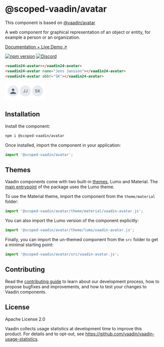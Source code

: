 # @scoped-vaadin/avatar

This component is based on [@vaadin/avatar](https://www.npmjs.com/package/@vaadin/avatar)

A web component for graphical representation of an object or entity, for example a person or an organization.

[Documentation + Live Demo ↗](https://vaadin.com/docs/latest/components/avatar)

[![npm version](https://badgen.net/npm/v/@scoped-vaadin/avatar)](https://www.npmjs.com/package/@scoped-vaadin/avatar)
[![Discord](https://img.shields.io/discord/732335336448852018?label=discord)](https://discord.gg/PHmkCKC)

```html
<vaadin24-avatar></vaadin24-avatar>
<vaadin24-avatar name="Jens Jansson"></vaadin24-avatar>
<vaadin24-avatar abbr="SK"></vaadin24-avatar>
```

[<img src="https://raw.githubusercontent.com/vaadin/web-components/main/packages/avatar/screenshot.png" width="132" alt="Screenshot of vaadin-avatar">](https://vaadin.com/docs/latest/components/avatar)

## Installation

Install the component:

```sh
npm i @scoped-vaadin/avatar
```

Once installed, import the component in your application:

```js
import '@scoped-vaadin/avatar';
```

## Themes

Vaadin components come with two built-in [themes](https://vaadin.com/docs/latest/styling), Lumo and Material.
The [main entrypoint](https://github.com/vaadin/web-components/blob/main/packages/avatar/vaadin-avatar.js) of the package uses the Lumo theme.

To use the Material theme, import the component from the `theme/material` folder:

```js
import '@scoped-vaadin/avatar/theme/material/vaadin-avatar.js';
```

You can also import the Lumo version of the component explicitly:

```js
import '@scoped-vaadin/avatar/theme/lumo/vaadin-avatar.js';
```

Finally, you can import the un-themed component from the `src` folder to get a minimal starting point:

```js
import '@scoped-vaadin/avatar/src/vaadin-avatar.js';
```

## Contributing

Read the [contributing guide](https://vaadin.com/docs/latest/contributing/overview) to learn about our development process, how to propose bugfixes and improvements, and how to test your changes to Vaadin components.

## License

Apache License 2.0

Vaadin collects usage statistics at development time to improve this product.
For details and to opt-out, see https://github.com/vaadin/vaadin-usage-statistics.
